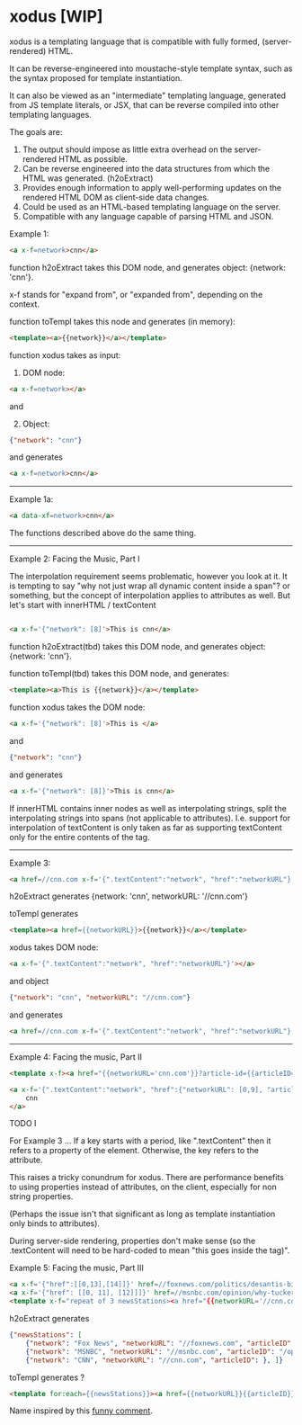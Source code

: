 # xodus [WIP]

xodus is a templating language that is compatible with fully formed, (server-rendered) HTML.

It can be reverse-engineered into moustache-style template syntax, such as the syntax proposed for template instantiation.

It can also be viewed as an "intermediate" templating language, generated from JS template literals, or JSX, that can be reverse compiled into other templating languages.

The goals are:

1.  The output should impose as little extra overhead on the server-rendered HTML as possible.
2.  Can be reverse engineered into the data structures from which the HTML was generated. (h2oExtract)
3.  Provides enough information to apply well-performing updates on the rendered HTML DOM as client-side data changes.
4.  Could be used as an HTML-based templating language on the server.   
4.  Compatible with any language capable of parsing HTML and JSON.

Example 1: 

```html
<a x-f=network>cnn</a>
```
function h2oExtract takes this DOM node, and generates object: {network: 'cnn'}.

x-f stands for "expand from", or "expanded from", depending on the context.

function toTempl takes this node and  generates (in memory):

```html
<template><a>{{network}}</a></template>
```


function xodus takes as input:

1. DOM node:

```html
<a x-f=network></a>
```

and 

2.  Object:

```JSON
{"network": "cnn"}
```

and generates

```html
<a x-f=network>cnn</a>
```

---

Example 1a:

```html
<a data-xf=network>cnn</a>
```

The functions described above do the same thing.

---


Example 2:  Facing the Music, Part I

The interpolation requirement seems problematic, however you look at it.  It is tempting to say "why not just wrap all dynamic content inside a span"? or something, but the concept of interpolation applies to attributes as well.  But let's start with innerHTML / textContent

```html

<a x-f='{"network": [8]'>This is cnn</a>
```

function h2oExtract(tbd) takes this DOM node, and generates object: {network: 'cnn'}.

function toTempl(tbd) takes this DOM node, and generates:

```html
<template><a>This is {{network}}</a></template>
```

function xodus takes the DOM node:

```html
<a x-f='{"network": [8]'>This is </a>
```

and

```JSON
{"network": "cnn"}
```

and generates

```html
<a x-f='{"network": [8]}'>This is cnn</a>
```

If innerHTML contains inner nodes as well as interpolating strings, split the interpolating strings into spans (not applicable to attributes).  I.e. support for interpolation of textContent is only taken as far as supporting textContent only for the entire contents of the tag. 

---

Example 3:  

```html
<a href=//cnn.com x-f='{".textContent":"network", "href":"networkURL"}'>cnn</a>
```

h2oExtract generates {network: 'cnn', networkURL: '//cnn.com'}

toTempl generates 

```html
<template><a href={{networkURL}}>{{network}}</a></template>
```

xodus takes DOM node:

```html
<a x-f='{".textContent":"network", "href":"networkURL"}'></a>
```

and object 

```JSON
{"network": "cnn", "networkURL": "//cnn.com"}
```

and generates 

```html
<a href=//cnn.com x-f='{".textContent":"network", "href":"networkURL"}'>cnn</a>
```

---

Example 4: Facing the music, Part II

```html
<template x-f><a href="{{networkURL='cnn.com'}}?article-id={{articleID='2021/08/04/us/florida-school-mask-mandate-law/index.html'}}" x-f=networkURL>cnn</a>

<a x-f='{".textContent":"network", "href":{"networkURL": [0,9], "articleID": [9]}}' href=//cnn.com/2021/08/04/us/florida-school-mask-mandate-law/index.html>
    cnn
</a>
```


TODO I

For Example 3 ... If a key starts with a period, like ".textContent" then it refers to a property of the element.  Otherwise, the key refers to the attribute.

This raises a tricky conundrum for xodus.  There are performance benefits to using properties instead of attributes, on the client, especially for non string properties.

(Perhaps the issue isn't that significant as long as template instantiation only binds to attributes).

During server-side rendering, properties don't make sense (so the .textContent will need to be hard-coded to mean "this goes inside the tag)".



Example 5: Facing the music, Part III

```html
<a x-f='{"href":[[0,13],[14]]}' href=//foxnews.com/politics/desantis-biden-do-job-secure-border>Fox News</a>
<a x-f='{"href": [[0, 11], [12]]]}' href=//msnbc.com/opinion/why-tucker-carlson-s-trip-budapest-bad-news-america-n1275881>MSNBC</a>
<template x-f="repeat of 3 newsStations><a href="{{networkURL='//cnn.com'}}{{articleID='/2021/08/04/us/florida-school-mask-mandate-law/index.html'}}" x-f=networkURL>CNN</a></template>
```

h2oExtract generates 

```JSON
{"newsStations": [
    {"network": "Fox News", "networkURL": "//foxnews.com", "articleID": "/politics/desantis-biden-do-job-secure-border"}, 
    {"network": "MSNBC", "networkURL": "//msnbc.com", "articleID": "/opinion/why-tucker-carlson-s-trip-budapest-bad-news-america-n1275881"}, 
    {"network": "CNN", "networkURL": "//cnn.com", "articleID": }, ]}
```

toTempl generates ?

```html
<template for:each={{newsStations}}><a href={{networkURL}}{{articleID}}>{{network}}</a>
```

Name inspired by this [funny comment](https://twitter.com/davatron5000/status/1312955820137754624).

